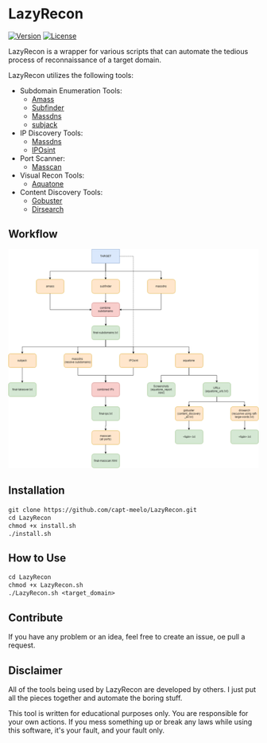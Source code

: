 # LazyRecon
[![Version](https://img.shields.io/badge/Version-v1.0-green.svg)]()
[![License](https://img.shields.io/badge/License-MIT-red.svg)](https://github.com/capt-meelo/LazyRecon/blob/master/LICENSE)

LazyRecon is a wrapper for various scripts that can automate the tedious process of reconnaissance of a target domain. 

LazyRecon utilizes the following tools:
- Subdomain Enumeration Tools:
  - [Amass](https://github.com/OWASP/Amass)
  - [Subfinder](https://github.com/subfinder/subfinder)
  - [Massdns](https://github.com/blechschmidt/massdns)
  - [subjack](https://github.com/haccer/subjack)
- IP Discovery Tools:
  - [Massdns](https://github.com/blechschmidt/massdns)
  - [IPOsint](https://github.com/j3ssie/IPOsint)
- Port Scanner:
  - [Masscan](https://github.com/robertdavidgraham/masscan)
- Visual Recon Tools:
  - [Aquatone](https://github.com/michenriksen/aquatone)
- Content Discovery Tools:
  - [Gobuster](https://github.com/OJ/gobuster)
  - [Dirsearch](https://github.com/maurosoria/dirsearch)

## Workflow
![Flow](LazyRecon.png)


## Installation
```
git clone https://github.com/capt-meelo/LazyRecon.git
cd LazyRecon
chmod +x install.sh
./install.sh
```

## How to Use
```
cd LazyRecon
chmod +x LazyRecon.sh
./LazyRecon.sh <target_domain>
```

## Contribute

If you have any problem or an idea, feel free to create an issue, oe pull a request.


## Disclaimer
All of the tools being used by LazyRecon are developed by others. I just put all the pieces together and automate the boring stuff.

This tool is written for educational purposes only. You are responsible for your own actions. If you mess something up or break any laws while using this software, it's your fault, and your fault only.
